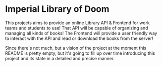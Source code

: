 # Imperial Library of Doom

This projects aims to provide an online Library API & Frontend for work teams
and students to use! That API will be capable of organizing and managing all
kinds of books! The Frontend will provide a user friendly way to interact with
the API and read or download the books from the server!  

Since there's not much, but a vision of the project at the moment this README
is pretty empty, but it's going to fill up over time introducing this project
and its state in a detailed and precise manner.
